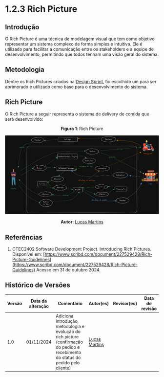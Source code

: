 # 1.2.3 Rich Picture

## Introdução

O Rich Picture é uma técnica de modelagem visual que tem como objetivo representar um sistema complexo de forma simples e intuitiva. Ele é utilizado para facilitar a comunicação entre os stakeholders e a equipe de desenvolvimento, permitindo que todos tenham uma visão geral do sistema.

## Metodologia

Dentre os Rich Pictures criados na [Design Sprint](../DesignSprint/RichPictures.md), foi escolhido um para ser aprimorado e utilizado como base para o desenvolvimento do sistema.

## Rich Picture

O Rich Picture a seguir representa o sistema de delivery de comida que será desenvolvido:

<center>

**Figura 1**: Rich Picture

![Rich Picture](./assets/richpicture.png)

**Autor**: [Lucas Martins](https://github.com/martinsglucas)

</center>

## Referências

1. CTEC2402 Software Development Project. Introducing Rich Pictures. Disponível em: [https://www.scribd.com/document/227529428/Rich-Picture-Guidelines](https://www.scribd.com/document/227529428/Rich-Picture-Guidelines) Acesso em 31 de outubro 2024.

## Histórico de Versões

| Versão | Data da alteração | Comentário                                                                                                                         | Autor(es)                                         | Revisor(es) | Data de revisão |
|--------|-------------------|------------------------------------------------------------------------------------------------------------------------------------|---------------------------------------------------|-------------|-----------------|
| 1.0    | 01/11/2024        | Adiciona introdução, metodologia e evolução do rich picture (confirmação do pedido e recebimento do status do pedido pelo cliente) | [Lucas Martins](https://github.com/martinsglucas) |             |                 |
